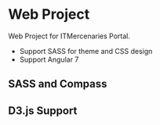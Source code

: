 # Web Project
Web Project for ITMercenaries Portal.
- Support SASS for theme and CSS design
- Support Angular 7 

## SASS and Compass

## D3.js Support 
